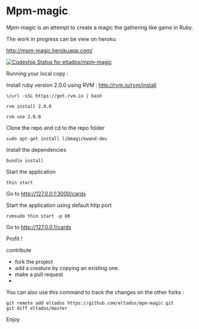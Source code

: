 Mpm-magic
=========

Mpm-magic is an attempt to create a magic the gathering like game in Ruby.

The work in progress can be view on heroku:

http://mpm-magic.herokuapp.com/

[ ![Codeship Status for eltados/mpm-magic](https://codeship.io/projects/968f0260-1207-0132-a2a8-4ec5f4cbfced/status?branch=master)](https://codeship.io/projects/33180)


Running your local copy : 

Install ruby version 2.0.0 using RVM  :  http://rvm.io/rvm/install

```
\curl -sSL https://get.rvm.io | bash

rvm install 2.0.0

rvm use 2.0.0
```

Clone the repo and cd to the repo folder
```
sudo apt-get install libmagickwand-dev
```
Install the dependencies 
```
bundle install
```

Start the application
```
thin start
```
Go to http://127.0.0.1:3000/cards

Start the application using default http port
```
rvmsudo thin start -p 80
```

Go to http://127.0.0.1/cards

Profit !


contribute  

 * fork the project
 * add a creature by copying an existing one.
 * make a pull request
 * 
You can also use this command to track the changes on the other forks  :
```
git remote add eltados https://github.com/eltados/mpm-magic.git
git diff eltados/master
```
 
Enjoy

